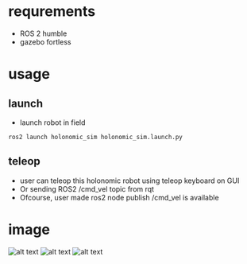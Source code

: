 # requrements
- ROS 2 humble
- gazebo fortless

# usage
## launch
- launch robot in field

`ros2 launch holonomic_sim holonomic_sim.launch.py`

## teleop
- user can teleop this holonomic robot using teleop keyboard on GUI
- Or sending ROS2 /cmd_vel topic from rqt
- Ofcourse, user made ros2 node publish /cmd_vel is available

# image
![alt text](https://github.com/OsawaKousei/holonomic_robot/tree/main/img/sim_img.png?raw=true)
![alt text](https://github.com/OsawaKousei/holonomic_robot/tree/main/img/rviz2_img.png?raw=true)
![alt text](https://github.com/OsawaKousei/holonomic_robot/tree/main/img/total_img.png?raw=true)
